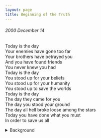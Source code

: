 ```yaml
---
layout: page
title: Beginning of the Truth
---
```


###### 2000 December 14<br>
Today is the day<br>
Your enemies have gone too far<br>
Your brothers have betrayed you<br>
And you have found friends<br>
You never knew you had<br>
Today is the day<br>
You stood up for your beliefs<br>
You stood up for your humanity<br>
You stood up to save the worlds<br>
Today is the day<br>
The day they came for you<br>
The day you stood your ground<br>
The day all hell broke loose among the stars<br>
Today you have done what you must<br>
In order to save us all<br>

<details>
  <summary>Background</summary>
Babylon 5 is my favorite TV series. This was written after watching Season 3, episode 10 "Severed Dreams". This is the most powerful episode in the series.

"Delenn: Babylon 5 is under our protection. Withdraw or be destroyed! ... Only one human captain has ever survived battle with a Minbari Fleet. He is behind me. You are in front of me. If you value your lives, be somewhere else!"

See also entry "Babylon 5" 1999 March 12
</details>
